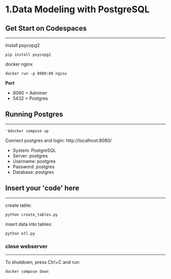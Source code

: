 # 1.Data Modeling with PostgreSQL

## Get Start on Codespaces
---------------------------------------

Install psycopg2
`````````````````````````````````````````````
pip install psycopg2
`````````````````````````````````````````````

docker nginx
`````````````````````````````````````````````
docker run -p 8080:80 nginx
`````````````````````````````````````````````

**Port**  

* 8080 = Adminer
* 5432 = Postgres

## Running Postgres
----------------------------------------

`````````````````````````````````````````````
'$docker compose up
`````````````````````````````````````````````

Connect postgres and login: http://localhost:8080/

* System: PostgreSQL
* Server: postgres
* Username: postgres
* Password: postgres
* Database: postgres

## Insert your 'code' here
----------------------------------------

create table:

`````````````````````````````````````````````
python create_tables.py
`````````````````````````````````````````````

insert data into tables:

`````````````````````````````````````````````
python etl.py
`````````````````````````````````````````````

### close webserver
----------------------------------------
To shutdown, press Ctrl+C and run: 
`````````````````````````````````````````````
docker compose down
`````````````````````````````````````````````